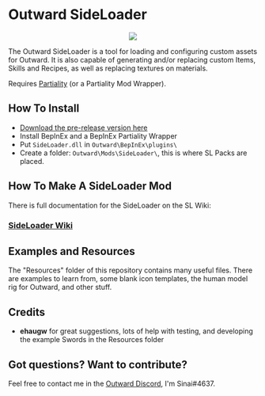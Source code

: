 # Outward SideLoader

<p align="center">
<img align="center" src="https://i.imgur.com/9rxjYNT.png">
</p>

The Outward SideLoader is a tool for loading and configuring custom assets for Outward. It is also capable of generating and/or replacing custom Items, Skills and Recipes, as well as replacing textures on materials.

Requires [Partiality](https://github.com/PartialityModding/PartialityLauncher/releases) (or a Partiality Mod Wrapper).

## How To Install ##
* [Download the pre-release version here](https://github.com/sinaioutlander/Outward-SideLoader/releases)
* Install BepInEx and a BepInEx Partiality Wrapper
* Put `SideLoader.dll` in `Outward\BepInEx\plugins\`
* Create a folder: `Outward\Mods\SideLoader\`, this is where SL Packs are placed.

## How To Make A SideLoader Mod ##

There is full documentation for the SideLoader on the SL Wiki:

### [SideLoader Wiki](https://github.com/sinaioutlander/Outward-SideLoader/wiki)

## Examples and Resources

The "Resources" folder of this repository contains many useful files. There are examples to learn from, some blank icon templates, the human model rig for Outward, and other stuff. 

## Credits
* <b>ehaugw</b> for great suggestions, lots of help with testing, and developing the example Swords in the Resources folder

## Got questions? Want to contribute?

Feel free to contact me in the [Outward Discord](discord.gg/outward), I'm Sinai#4637.
